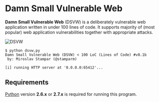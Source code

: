 Damn Small Vulnerable Web
=========

**Damn Small Vulnerable Web** (DSVW) is a deliberately vulnerable web application written in under 100 lines of code. It supports majority of (most popular) web application vulnerabilities together with appropriate attacks.

![DSVW](http://i.imgur.com/rCfzdnQ.png)


```
$ python dsvw.py 
Damn Small Vulnerable Web (DSVW) < 100 LoC (Lines of Code) #v0.1b
 by: Miroslav Stampar (@stamparm)

[i] running HTTP server at '0.0.0.0:65412'...
```

Requirements
----

[Python](http://www.python.org/download/) version **2.6.x** or **2.7.x** is required for running this program.

